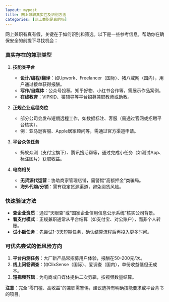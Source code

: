```yaml
---
layout: mypost
title: 网上兼职真实性及识别方法
categories: [网上兼职是真的吗]
---
```


网上兼职有真有假，关键在于如何识别和筛选。以下是一些参考信息，帮助你在确保安全的前提下寻找机会：

### **真实存在的兼职类型**
1. **技能类平台**  
   - **设计/编程/翻译**：如Upwork、Freelancer（国际）、猪八戒网（国内），用户通过接单获得报酬。  
   - **写作/自媒体**：公众号投稿、知乎好物、小红书合作等，需展示作品案例。  
   - **在线教育**：VIPKID、猿辅导等平台招募兼职教师或助教。

2. **正规企业远程岗位**  
   - 部分公司会发布短期远程工作，如数据标注、客服（需通过官网或招聘平台核实）。  
   - 例：亚马逊客服、Apple居家顾问等，需通过官方渠道申请。

3. **平台众包任务**  
   - 蚂蚁众测（支付宝旗下）、腾讯搜活帮等，通过完成小任务（如测试App、标注图片）获取收益。

4. **电商相关**  
   - **无货源代运营**：协助商家管理店铺，需警惕“高额押金”类骗局。  
   - **海外代购/分销**：需有稳定货源渠道，避免囤货风险。

### **快速验证方法**
- **查企业资质**：通过“天眼查”或“国家企业信用信息公示系统”核实公司背景。  
- **看支付模式**：正规兼职通常从平台结算（如支付宝、对公账户），而非个人转账。  
- **试小额任务**：先尝试1-3天短期任务，确认结算流程后再投入更多时间。  

### **可优先尝试的低风险方向**
1. **平台内测任务**：大厂新产品常招募用户体验，报酬在50-200元/次。  
2. **线上问卷调查**：如ClixSense（国际）、爱调查（国内），单份收益低但无成本。  
3. **短视频剪辑**：为电商或自媒体提供二次剪辑，按视频数量结算。  

**注意**：完全“零门槛、高收益”的兼职需警惕，建议选择有明确技能要求或平台背书的项目。
